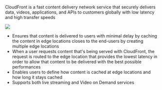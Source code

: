 CloudFront is a fast content delivery network service that securely delivers data, videos, applications, and APIs to customers globally with low latency and high transfer speeds

![](https://github.com/JonmarCorpuz/SecondBrain/blob/main/Assets/v3hCiP5KT-m_YMf-vNfJbw_0c1341fc61444c398528dc1a5ff31ff1_Reading2.5A.png)

* Ensures that content is delivered to users with minimal delay by caching the content in edge locations closes to the end-users by creating multiple edge locations
* When a user requests content that's being served with CloudFront, the request is routed to the edge location that provides the lowest latency in order to allow that content to be delivered with the best possible performances
* Enables users to define how content is cached at edge locations and how long it stays cached
* Supports both live streaming and Video on Demand services 
